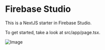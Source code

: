 # Firebase Studio

This is a NextJS starter in Firebase Studio.

To get started, take a look at src/app/page.tsx.



![Image](https://github.com/user-attachments/assets/619aa8ed-f7a4-4ea9-98f0-79329de4e2f8)
